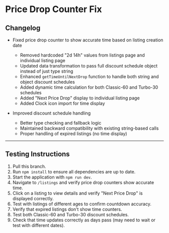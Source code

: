 # Price Drop Counter Fix

## Changelog

- Fixed price drop counter to show accurate time based on listing creation date
  - Removed hardcoded "2d 14h" values from listings page and individual listing page
  - Updated data transformation to pass full discount schedule object instead of just type string
  - Enhanced `getTimeUntilNextDrop` function to handle both string and object discount schedules
  - Added dynamic time calculation for both Classic-60 and Turbo-30 schedules
  - Added "Next Price Drop" display to individual listing page
  - Added Clock icon import for time display

- Improved discount schedule handling
  - Better type checking and fallback logic
  - Maintained backward compatibility with existing string-based calls
  - Proper handling of expired listings (no time display)

---

## Testing Instructions

1. Pull this branch.
2. Run `npm install` to ensure all dependencies are up to date.
3. Start the application with `npm run dev`.
4. Navigate to `/listings` and verify price drop counters show accurate time.
5. Click on a listing to view details and verify "Next Price Drop" is displayed correctly.
6. Test with listings of different ages to confirm countdown accuracy.
7. Verify that expired listings don't show time counters.
8. Test both Classic-60 and Turbo-30 discount schedules.
9. Check that time updates correctly as days pass (may need to wait or test with different dates). 